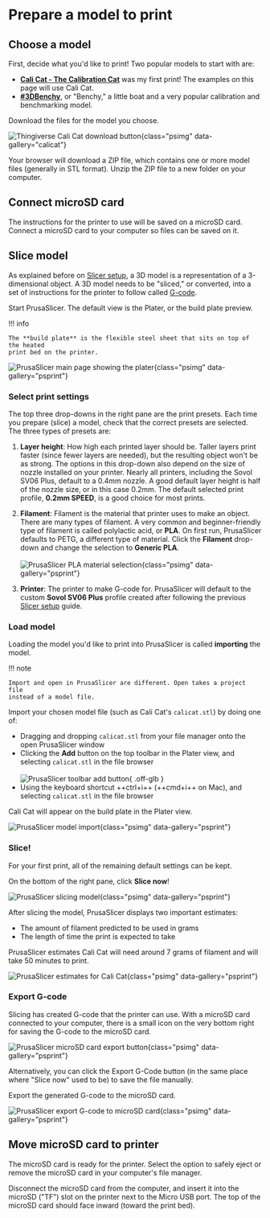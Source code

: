 # Prepare a model to print

## Choose a model

First, decide what you'd like to print! Two popular models to start with are:

* [**Cali Cat - The Calibration Cat**][calicat] was my first print! The
  examples on this page will use Cali Cat.
* [**#3DBenchy**][benchy], or "Benchy," a little boat and a very popular
  calibration and benchmarking model.

Download the files for the model you choose.

![Thingiverse Cali Cat download button][thingiverse-calicat-download]{class="psimg" data-gallery="calicat"}

Your browser will download a ZIP file, which contains one or more model files
(generally in STL format). Unzip the ZIP file to a new folder on your
computer.

## Connect microSD card

The instructions for the printer to use will be saved on a microSD card. Connect
a microSD card to your computer so files can be saved on it.

## Slice model

As explained before on [Slicer setup][slicer-setup], a 3D model is a
representation of a 3-dimensional object. A 3D model needs to be "sliced," or
converted, into a set of instructions for the printer to follow called
[G-code][wiki-g-code].

Start PrusaSlicer. The default view is the Plater, or the build plate preview.

!!! info

    The **build plate** is the flexible steel sheet that sits on top of the heated
    print bed on the printer.

![PrusaSlicer main page showing the plater][prusaslicer-plater]{class="psimg" data-gallery="psprint"}

### Select print settings

The top three drop-downs in the right pane are the print presets. Each time you
prepare (slice) a model, check that the correct presets are selected. The three
types of presets are:

1. **Layer height**: How high each printed layer should be. Taller layers print
   faster (since fewer layers are needed), but the resulting object won't be as
   strong. The options in this drop-down also depend on the size of nozzle
   installed on your printer. Nearly all printers, including the Sovol SV06
   Plus, default to a 0.4mm nozzle. A good default layer height is half of the
   nozzle size, or in this case 0.2mm. The default selected print profile,
   **0.2mm SPEED**, is a good choice for most prints.

2. **Filament**: Filament is the material that printer uses to make an object.
   There are many types of filament. A very common and beginner-friendly type of
   filament is called polylactic acid, or **PLA**. On first run, PrusaSlicer
   defaults to PETG, a different type of material. Click the **Filament**
   drop-down and change the selection to **Generic PLA**.
   <br /><br />
   ![PrusaSlicer PLA material selection][prusaslicer-material-selection-pla]{class="psimg" data-gallery="psprint"}

3. **Printer**: The printer to make G-code for. PrusaSlicer will default to the
   custom **Sovol SV06 Plus** profile created after following the previous
   [Slicer setup][slicer-setup] guide.

### Load model

Loading the model you'd like to print into PrusaSlicer is called **importing**
the model.

!!! note

    Import and open in PrusaSlicer are different. Open takes a project file
    instead of a model file.

Import your chosen model file (such as Cali Cat's `calicat.stl`) by doing one of:

* Dragging and dropping `calicat.stl` from your file manager onto the open
  PrusaSlicer window
* Clicking the **Add** button on the top toolbar in the Plater view, and
  selecting `calicat.stl` in the file browser
  <br /><br />
  ![PrusaSlicer toolbar add button][prusaslicer-toolbar-add]{ .off-glb }
* Using the keyboard shortcut ++ctrl+i++ (++cmd+i++ on Mac), and selecting `calicat.stl`
  in the file browser

Cali Cat will appear on the build plate in the Plater view.

![PrusaSlicer model import][prusaslicer-model-import]{class="psimg" data-gallery="psprint"}

### Slice!

For your first print, all of the remaining default settings can be kept.

On the bottom of the right pane, click **Slice now**!

![PrusaSlicer slicing model][prusaslicer-slice-now]{class="psimg" data-gallery="psprint"}

After slicing the model, PrusaSlicer displays two important estimates:

* The amount of filament predicted to be used in grams
* The length of time the print is expected to take

PrusaSlicer estimates Cali Cat will need around 7 grams of filament and will
take 50 minutes to print.

![PrusaSlicer estimates for Cali Cat][prusaslicer-estimates]{class="psimg" data-gallery="psprint"}

### Export G-code

Slicing has created G-code that the printer can use. With a microSD card
connected to your computer, there is a small icon on the very bottom right for
saving the G-code to the microSD card.

![PrusaSlicer microSD card export button][prusaslicer-microsd-card-button]{class="psimg" data-gallery="psprint"}

Alternatively, you can click the Export G-Code button (in the same place where
"Slice now" used to be) to save the file manually.

Export the generated G-code to the microSD card.

![PrusaSlicer export G-code to microSD card][prusaslicer-export-to-microsd-card]{class="psimg" data-gallery="psprint"}

## Move microSD card to printer

The microSD card is ready for the printer. Select the option to safely eject or
remove the microSD card in your computer's file manager.

Disconnect the microSD card from the computer, and insert it into the microSD
("TF") slot on the printer next to the Micro USB port. The top of the microSD
card should face inward (toward the print bed).


[benchy]: https://www.thingiverse.com/thing:763622
[calicat]: https://www.thingiverse.com/thing:1545913
[prusaslicer-estimates]: ../img/prusaslicer-estimates.png
[prusaslicer-export-to-microsd-card]: ../img/prusaslicer-export-to-microsd-card.gif
[prusaslicer-material-selection-pla]: ../img/prusaslicer-material-selection-pla.png
[prusaslicer-microsd-card-button]: ../img/prusaslicer-microsd-card-button.png
[prusaslicer-model-import]: ../img/prusaslicer-model-import.gif
[prusaslicer-plater]: ../img/prusaslicer-plater.png
[prusaslicer-skirt]: https://help.prusa3d.com/article/skirt-and-brim_133969
[prusaslicer-slice-now]: ../img/prusaslicer-slice-now.gif
[prusaslicer-toolbar-add]: ../img/prusaslicer-toolbar-add.png
[slicer-setup]: slicer-setup.md
[thingiverse-calicat-download]: ../img/thingiverse-calicat-download.png
[wiki-g-code]: https://en.wikipedia.org/wiki/G-code
